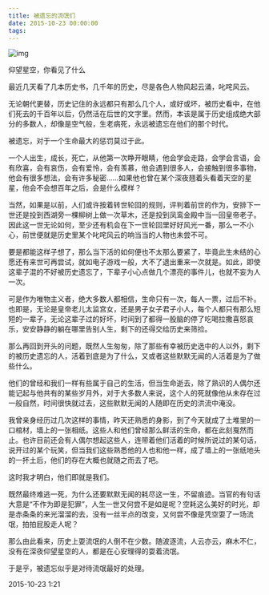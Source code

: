 ```yaml
---
title: 被遗忘的流氓们
date: 2015-10-23 00:00:00
tags:
---
```




![img](https://upload-images.jianshu.io/upload_images/120748-293ec2ca3f5fd65d.jpg?imageMogr2/auto-orient/strip%7CimageView2/2/w/1240)

仰望星空，你看见了什么

最近几天看了几本历史书，几千年的历史，尽是各色人物风起云涌，叱咤风云。

无论朝代更替，历史记住的永远都只有那么几个人，或好或坏，被历史看中，在他们死去的千百年以后，仍然活在后世的文字里。然而，本该是属于历史组成绝大部分的多数人，却像是空气般，生老病死，永远被遗忘在他们的那个时代。

被遗忘，对于一个生命最大的惩罚莫过于此。

一个人出生，成长，死亡，从他第一次睁开眼睛，他会学会走路，会学会言语，会有欣喜，会有哀伤，会有爱怜，会有羡慕，他会遇到很多人，会接触到很多事物，他会有很多想法，会有许多秘密……如果他也曾在某个深夜翘着头看着天空的星星，他会不会想百年之后，会是什么模样？

当然，如果是以前，人们或许按着转世轮回的规则，评判着前世的作为，安排下一世还是投到西湖旁一棵柳树上做一次草木，还是投到凤鸾金殿中当一回皇帝老子。因此这一世无论如何，至少还有机会在下一世轮回里好好风光一番，那么一不小心，前世便就是历史里某个叱咤风云的响当当的人物也未尝不可。

要是都能这样子想了，那么当下活的如何便也不太那么要紧了，毕竟此生未结的心愿还有来世可再尝试，就如电子游戏一般，大不了退出重来一次就是。如此，即使这辈子混的不好被历史遗忘了，下辈子小心点做几个漂亮的事件儿，也就不妄为人一次。

可是作为唯物主义者，绝大多数人都相信，生命只有一次，每人一票，过后不补。也即是，无论是皇帝老儿太监宫女，还是男子女子君子小人，每个人都只有那么短短的一辈子，无论这辈子过的好坏，时间到了都得一股脑的停了吃喝拉撒喜怒哀乐，安安静静的躺在哪里告别人生，剩下的还得交给历史来筛捡。

那么再回到开头的问题，既然人生匆匆，除了那些有幸被历史选中的人以外，剩下的被历史遗忘的人，活着到底是为了什么，又或者这些默默无闻的人活着是为了做些什么。

他们的曾经和我们一样有些属于自己的生活，但当生命逝去，除了熟识的人偶尔还能记起与他共有的某些岁月外，对于大多数人来说，这个人的死就像他从未存在过一般自然，时间很快就过去，这些默默无闻的人随即在历史的洪流中淹没。

我曾亲身经历过几次这样的事情，昨天还熟悉的身影，到了今天就成了土堆里的一口棺材，墙上的一张相纸。这些人和他们曾经那么鲜活的生命，都在此刻戛然而止。也许目前还会有人偶尔想起这些人，连带着他们活着的时候所说过的某句话，说开过的某个玩笑，但当我们这些熟悉他的人也和他一样，成了墙上的一张纸地头的一抔土后，他们的存在大概也就随之而去了吧。

这时我才明白，他们即就是我们。

既然最终难逃一死，为什么还要默默无闻的耗尽这一生，不留痕迹。当官的有句话大意是“不作为即是犯罪”，人生一世又何尝不是如是呢？空耗这么美好的时光，却是赤条条的来光溜溜的去，没有一丝半点的改变，又何尝不像是凭空耍了一场流氓，拍拍屁股走人呢？

那么由此看来，历史上耍流氓的人倒不在少数。随波逐流，人云亦云，麻木不仁，没有在深夜仰望星空的人，都是在心安理得的耍着流氓。

于是乎，被遗忘似乎是对待流氓最好的处理。

2015-10-23  1:21